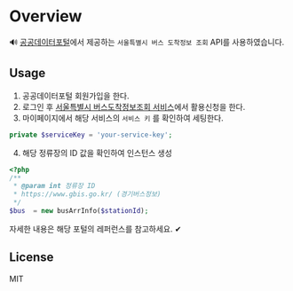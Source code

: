 # Overview
🔊 [공공데이터포털](https://data.go.kr)에서 제공하는 `서울특별시 버스 도착정보 조회` API를 사용하였습니다.

## Usage
1. 공공데이터포털 회원가입을 한다.
2. 로그인 후 [서울특별시 버스도착정보조회 서비스](https://www.data.go.kr/data/15000314/openapi.do)에서 활용신청을 한다.
3. 마이페이지에서 해당 서비스의 `서비스 키` 를 확인하여 세팅한다.
```php
private $serviceKey = 'your-service-key';
```
4. 해당 정류장의 ID 값을 확인하여 인스턴스 생성
```php
<?php
/**
 * @param int 정류장 ID
 * https://www.gbis.go.kr/ (경기버스정보)
 */
$bus  = new busArrInfo($stationId);
```

자세한 내용은 해당 포털의 레퍼런스를 참고하세요. ✔

## License
MIT
